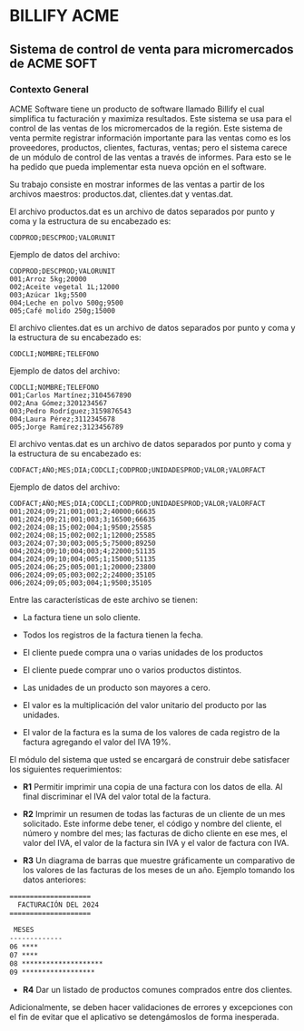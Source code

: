 # BILLIFY ACME
## Sistema de control de venta para micromercados de ACME SOFT


### Contexto General


ACME Software tiene un producto de software llamado Billify el cual simplifica tu facturación y maximiza resultados. Este sistema se usa para el control de las ventas de los micromercados de la región. Este sistema de venta permite registrar información importante para las ventas como es los proveedores, productos, clientes, facturas, ventas; pero el sistema carece de un módulo de control de las ventas a través de informes. Para esto se le ha pedido que pueda implementar esta nueva opción en el software.



Su trabajo consiste en mostrar informes de las ventas a partir de los archivos maestros: productos.dat, clientes.dat y ventas.dat. 



El archivo productos.dat es un archivo de datos separados por punto y coma y la estructura de su encabezado es:

```csv
CODPROD;DESCPROD;VALORUNIT
```

Ejemplo de datos del archivo:

```csv
CODPROD;DESCPROD;VALORUNIT
001;Arroz 5kg;20000
002;Aceite vegetal 1L;12000
003;Azúcar 1kg;5500
004;Leche en polvo 500g;9500
005;Café molido 250g;15000
```


El archivo clientes.dat es un archivo de datos separados por punto y coma y la estructura de su encabezado es:

```csv
CODCLI;NOMBRE;TELEFONO
```

Ejemplo de datos del archivo:

```csv
CODCLI;NOMBRE;TELEFONO
001;Carlos Martínez;3104567890
002;Ana Gómez;3201234567
003;Pedro Rodríguez;3159876543
004;Laura Pérez;3112345678
005;Jorge Ramírez;3123456789
```

El archivo ventas.dat es un archivo de datos separados por punto y coma y la estructura de su encabezado es:

```csv
CODFACT;AÑO;MES;DIA;CODCLI;CODPROD;UNIDADESPROD;VALOR;VALORFACT
```


Ejemplo de datos del archivo:

```csv
CODFACT;AÑO;MES;DIA;CODCLI;CODPROD;UNIDADESPROD;VALOR;VALORFACT
001;2024;09;21;001;001;2;40000;66635
001;2024;09;21;001;003;3;16500;66635
002;2024;08;15;002;004;1;9500;25585
002;2024;08;15;002;002;1;12000;25585
003;2024;07;30;003;005;5;75000;89250
004;2024;09;10;004;003;4;22000;51135
004;2024;09;10;004;005;1;15000;51135
005;2024;06;25;005;001;1;20000;23800
006;2024;09;05;003;002;2;24000;35105
006;2024;09;05;003;004;1;9500;35105
```

Entre las características de este archivo se tienen:

- La factura tiene un solo cliente.

- Todos los registros de la factura tienen la fecha.

- El cliente puede compra una o varias unidades de los productos

- El cliente puede comprar uno o varios productos distintos.

- Las unidades de un producto son mayores a cero.

- El valor es la multiplicación del valor unitario del producto por las unidades.

- El valor de la factura es la suma de los valores de cada registro de la factura agregando el valor del IVA 19%.


El módulo del sistema que usted se encargará de construir debe satisfacer los siguientes requerimientos: 

* **R1**        Permitir imprimir una copia de una factura con los datos de ella. Al final discriminar el IVA del valor total de la factura.

* **R2** Imprimir un resumen de todas las facturas de un cliente de un mes solicitado. Este informe debe tener, el código y nombre del cliente, el número y nombre del mes; las facturas de dicho cliente en ese mes, el valor del IVA, el valor de la factura sin IVA y el valor de factura con IVA.

* **R3** Un diagrama de barras que muestre gráficamente un comparativo de los valores de las facturas de los meses de un año. Ejemplo tomando los datos anteriores:

 
```txt
====================
  FACTURACIÓN DEL 2024
====================
 
 MESES
-------------
06 ****
07 ****
08 ********************
09 ******************
```

* **R4** Dar un listado de productos comunes comprados entre dos clientes.

Adicionalmente, se deben hacer validaciones de errores y excepciones con el fin de evitar que el aplicativo se detengámoslos de forma inesperada.

